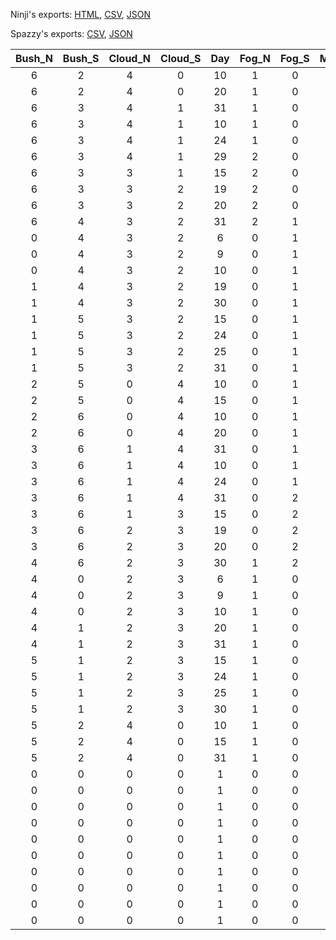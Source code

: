 Ninji's exports: [HTML](https://wuffs.org/acnh/bcsv_150/html/SeasonCalendar.html), [CSV](https://wuffs.org/acnh/bcsv_150/csv/SeasonCalendar.csv), [JSON](https://wuffs.org/acnh/bcsv_150/json/SeasonCalendar.json)

Spazzy's exports: [CSV](https://github.com/McSpazzy/acnh-csv/blob/master/SeasonCalendar.csv), [JSON](https://github.com/McSpazzy/acnh-json/blob/master/SeasonCalendar.json)

| Bush_N | Bush_S | Cloud_N | Cloud_S | Day | Fog_N | Fog_S | Month | SPWeather_N | SPWeather_S | Sakura_N | Sakura_S | Season_N | Season_S | Shop_N | Shop_S | Snow_N | Snow_S | Weed_N | Weed_S |
|:--:|:--:|:--:|:--:|:--:|:--:|:--:|:--:|:--:|:--:|:--:|:--:|:--:|:--:|:--:|:--:|:--:|:--:|:--:|:--:|
| 6 | 2 | 4 | 0 | 10 | 1 | 0 | 1 | 2 | 1 | 0 | 0 | 3 | 1 | 3 | 1 | 2 | 0 | 5 | 1 | 
| 6 | 2 | 4 | 0 | 20 | 1 | 0 | 1 | 2 | 1 | 0 | 0 | 3 | 1 | 3 | 1 | 2 | 0 | 5 | 1 | 
| 6 | 3 | 4 | 1 | 31 | 1 | 0 | 1 | 2 | 1 | 0 | 0 | 3 | 1 | 3 | 1 | 2 | 0 | 5 | 1 | 
| 6 | 3 | 4 | 1 | 10 | 1 | 0 | 2 | 2 | 1 | 0 | 0 | 3 | 1 | 3 | 1 | 2 | 0 | 5 | 1 | 
| 6 | 3 | 4 | 1 | 24 | 1 | 0 | 2 | 2 | 1 | 0 | 0 | 3 | 1 | 3 | 1 | 2 | 0 | 6 | 1 | 
| 6 | 3 | 4 | 1 | 29 | 2 | 0 | 2 | 1 | 1 | 0 | 0 | 0 | 1 | 3 | 1 | 0 | 0 | 6 | 1 | 
| 6 | 3 | 3 | 1 | 15 | 2 | 0 | 3 | 1 | 1 | 0 | 0 | 0 | 2 | 0 | 2 | 0 | 0 | 6 | 2 | 
| 6 | 3 | 3 | 2 | 19 | 2 | 0 | 3 | 1 | 1 | 0 | 0 | 0 | 2 | 0 | 2 | 0 | 0 | 6 | 3 | 
| 6 | 3 | 3 | 2 | 20 | 2 | 0 | 3 | 1 | 1 | 0 | 0 | 0 | 2 | 0 | 2 | 0 | 0 | 0 | 3 | 
| 6 | 4 | 3 | 2 | 31 | 2 | 1 | 3 | 1 | 1 | 0 | 0 | 0 | 2 | 0 | 2 | 0 | 0 | 0 | 3 | 
| 0 | 4 | 3 | 2 | 6 | 0 | 1 | 4 | 1 | 1 | 1 | 0 | 0 | 2 | 0 | 2 | 0 | 0 | 0 | 3 | 
| 0 | 4 | 3 | 2 | 9 | 0 | 1 | 4 | 1 | 1 | 2 | 0 | 0 | 2 | 0 | 2 | 0 | 0 | 0 | 3 | 
| 0 | 4 | 3 | 2 | 10 | 0 | 1 | 4 | 1 | 1 | 3 | 0 | 0 | 2 | 0 | 2 | 0 | 0 | 0 | 3 | 
| 1 | 4 | 3 | 2 | 19 | 0 | 1 | 4 | 1 | 1 | 0 | 0 | 0 | 2 | 0 | 2 | 0 | 0 | 0 | 3 | 
| 1 | 4 | 3 | 2 | 30 | 0 | 1 | 4 | 1 | 1 | 0 | 0 | 0 | 2 | 0 | 2 | 0 | 0 | 0 | 4 | 
| 1 | 5 | 3 | 2 | 15 | 0 | 1 | 5 | 1 | 1 | 0 | 0 | 0 | 2 | 0 | 2 | 0 | 0 | 0 | 4 | 
| 1 | 5 | 3 | 2 | 24 | 0 | 1 | 5 | 1 | 1 | 0 | 4 | 0 | 2 | 0 | 2 | 0 | 0 | 0 | 4 | 
| 1 | 5 | 3 | 2 | 25 | 0 | 1 | 5 | 1 | 1 | 0 | 5 | 0 | 2 | 0 | 2 | 0 | 0 | 0 | 4 | 
| 1 | 5 | 3 | 2 | 31 | 0 | 1 | 5 | 1 | 0 | 0 | 0 | 0 | 3 | 0 | 2 | 0 | 1 | 0 | 4 | 
| 2 | 5 | 0 | 4 | 10 | 0 | 1 | 6 | 1 | 0 | 0 | 0 | 1 | 3 | 1 | 3 | 0 | 1 | 1 | 4 | 
| 2 | 5 | 0 | 4 | 15 | 0 | 1 | 6 | 1 | 2 | 0 | 0 | 1 | 3 | 1 | 3 | 0 | 2 | 1 | 5 | 
| 2 | 6 | 0 | 4 | 10 | 0 | 1 | 7 | 1 | 2 | 0 | 0 | 1 | 3 | 1 | 3 | 0 | 2 | 1 | 5 | 
| 2 | 6 | 0 | 4 | 20 | 0 | 1 | 7 | 1 | 2 | 0 | 0 | 1 | 3 | 1 | 3 | 0 | 2 | 1 | 5 | 
| 3 | 6 | 1 | 4 | 31 | 0 | 1 | 7 | 1 | 2 | 0 | 0 | 1 | 3 | 1 | 3 | 0 | 2 | 1 | 5 | 
| 3 | 6 | 1 | 4 | 10 | 0 | 1 | 8 | 1 | 2 | 0 | 0 | 1 | 3 | 1 | 3 | 0 | 2 | 1 | 5 | 
| 3 | 6 | 1 | 4 | 24 | 0 | 1 | 8 | 1 | 2 | 0 | 0 | 1 | 3 | 1 | 3 | 0 | 2 | 1 | 6 | 
| 3 | 6 | 1 | 4 | 31 | 0 | 2 | 8 | 1 | 1 | 0 | 0 | 1 | 0 | 1 | 3 | 0 | 0 | 1 | 6 | 
| 3 | 6 | 1 | 3 | 15 | 0 | 2 | 9 | 1 | 1 | 0 | 0 | 2 | 0 | 2 | 0 | 0 | 0 | 2 | 6 | 
| 3 | 6 | 2 | 3 | 19 | 0 | 2 | 9 | 1 | 1 | 0 | 0 | 2 | 0 | 2 | 0 | 0 | 0 | 3 | 6 | 
| 3 | 6 | 2 | 3 | 20 | 0 | 2 | 9 | 1 | 1 | 0 | 0 | 2 | 0 | 2 | 0 | 0 | 0 | 3 | 0 | 
| 4 | 6 | 2 | 3 | 30 | 1 | 2 | 9 | 1 | 1 | 0 | 0 | 2 | 0 | 2 | 0 | 0 | 0 | 3 | 0 | 
| 4 | 0 | 2 | 3 | 6 | 1 | 0 | 10 | 1 | 1 | 0 | 1 | 2 | 0 | 2 | 0 | 0 | 0 | 3 | 0 | 
| 4 | 0 | 2 | 3 | 9 | 1 | 0 | 10 | 1 | 1 | 0 | 2 | 2 | 0 | 2 | 0 | 0 | 0 | 3 | 0 | 
| 4 | 0 | 2 | 3 | 10 | 1 | 0 | 10 | 1 | 1 | 0 | 3 | 2 | 0 | 2 | 0 | 0 | 0 | 3 | 0 | 
| 4 | 1 | 2 | 3 | 20 | 1 | 0 | 10 | 1 | 1 | 0 | 0 | 2 | 0 | 2 | 0 | 0 | 0 | 3 | 0 | 
| 4 | 1 | 2 | 3 | 31 | 1 | 0 | 10 | 1 | 1 | 0 | 0 | 2 | 0 | 2 | 0 | 0 | 0 | 4 | 0 | 
| 5 | 1 | 2 | 3 | 15 | 1 | 0 | 11 | 1 | 1 | 0 | 0 | 2 | 0 | 2 | 0 | 0 | 0 | 4 | 0 | 
| 5 | 1 | 2 | 3 | 24 | 1 | 0 | 11 | 1 | 1 | 4 | 0 | 2 | 0 | 2 | 0 | 0 | 0 | 4 | 0 | 
| 5 | 1 | 2 | 3 | 25 | 1 | 0 | 11 | 1 | 1 | 5 | 0 | 2 | 0 | 2 | 0 | 0 | 0 | 4 | 0 | 
| 5 | 1 | 2 | 3 | 30 | 1 | 0 | 11 | 0 | 1 | 0 | 0 | 3 | 0 | 2 | 0 | 1 | 0 | 4 | 0 | 
| 5 | 2 | 4 | 0 | 10 | 1 | 0 | 12 | 0 | 1 | 0 | 0 | 3 | 1 | 3 | 1 | 1 | 0 | 4 | 1 | 
| 5 | 2 | 4 | 0 | 15 | 1 | 0 | 12 | 2 | 1 | 0 | 0 | 3 | 1 | 3 | 1 | 2 | 0 | 5 | 1 | 
| 5 | 2 | 4 | 0 | 31 | 1 | 0 | 12 | 2 | 1 | 0 | 0 | 3 | 1 | 3 | 1 | 2 | 0 | 5 | 1 | 
| 0 | 0 | 0 | 0 | 1 | 0 | 0 | 1 | 0 | 0 | 0 | 0 | 0 | 0 | 0 | 0 | 0 | 0 | 0 | 0 | 
| 0 | 0 | 0 | 0 | 1 | 0 | 0 | 1 | 0 | 0 | 0 | 0 | 0 | 0 | 0 | 0 | 0 | 0 | 0 | 0 | 
| 0 | 0 | 0 | 0 | 1 | 0 | 0 | 1 | 0 | 0 | 0 | 0 | 0 | 0 | 0 | 0 | 0 | 0 | 0 | 0 | 
| 0 | 0 | 0 | 0 | 1 | 0 | 0 | 1 | 0 | 0 | 0 | 0 | 0 | 0 | 0 | 0 | 0 | 0 | 0 | 0 | 
| 0 | 0 | 0 | 0 | 1 | 0 | 0 | 1 | 0 | 0 | 0 | 0 | 0 | 0 | 0 | 0 | 0 | 0 | 0 | 0 | 
| 0 | 0 | 0 | 0 | 1 | 0 | 0 | 1 | 0 | 0 | 0 | 0 | 0 | 0 | 0 | 0 | 0 | 0 | 0 | 0 | 
| 0 | 0 | 0 | 0 | 1 | 0 | 0 | 1 | 0 | 0 | 0 | 0 | 0 | 0 | 0 | 0 | 0 | 0 | 0 | 0 | 
| 0 | 0 | 0 | 0 | 1 | 0 | 0 | 1 | 0 | 0 | 0 | 0 | 0 | 0 | 0 | 0 | 0 | 0 | 0 | 0 | 
| 0 | 0 | 0 | 0 | 1 | 0 | 0 | 1 | 0 | 0 | 0 | 0 | 0 | 0 | 0 | 0 | 0 | 0 | 0 | 0 | 
| 0 | 0 | 0 | 0 | 1 | 0 | 0 | 1 | 0 | 0 | 0 | 0 | 0 | 0 | 0 | 0 | 0 | 0 | 0 | 0 | 
